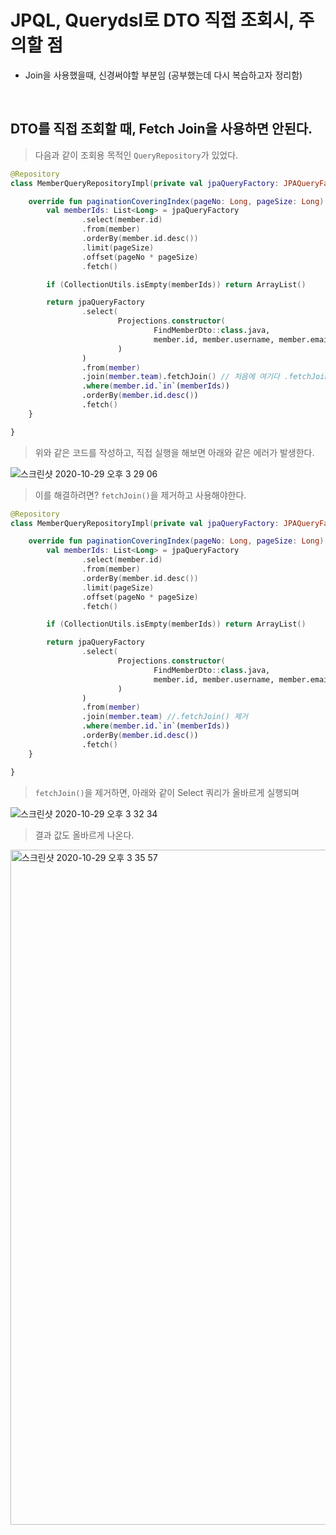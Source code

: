 # JPQL, Querydsl로 DTO 직접 조회시, 주의할 점

- Join을 사용했을때, 신경써야할 부분임 (공부했는데 다시 복습하고자 정리함)

<br>

## DTO를 직접 조회할 때, Fetch Join을 사용하면 안된다.

> 다음과 같이 조회용 목적인 `QueryRepository`가 있었다.

```kotlin
@Repository
class MemberQueryRepositoryImpl(private val jpaQueryFactory: JPAQueryFactory) : MemberQueryRepository {

    override fun paginationCoveringIndex(pageNo: Long, pageSize: Long): List<FindMemberDto> {
        val memberIds: List<Long> = jpaQueryFactory
                .select(member.id)
                .from(member)
                .orderBy(member.id.desc())
                .limit(pageSize)
                .offset(pageNo * pageSize)
                .fetch()

        if (CollectionUtils.isEmpty(memberIds)) return ArrayList()

        return jpaQueryFactory
                .select(
                        Projections.constructor(
                                FindMemberDto::class.java,
                                member.id, member.username, member.email, member.team.name
                        )
                )
                .from(member)
                .join(member.team).fetchJoin() // 처음에 여기다 .fetchJoin()을 추가했었음
                .where(member.id.`in`(memberIds))
                .orderBy(member.id.desc())
                .fetch()
    }

}
```

> 위와 같은 코드를 작성하고, 직접 실행을 해보면 아래와 같은 에러가 발생한다.

![스크린샷 2020-10-29 오후 3 29 06](https://user-images.githubusercontent.com/23515771/97533415-8132ae00-19fb-11eb-88b9-f7438d0f64de.png)

> 이를 해결하려면? `fetchJoin()`을 제거하고 사용해야한다.

```kotlin
@Repository
class MemberQueryRepositoryImpl(private val jpaQueryFactory: JPAQueryFactory) : MemberQueryRepository {

    override fun paginationCoveringIndex(pageNo: Long, pageSize: Long): List<FindMemberDto> {
        val memberIds: List<Long> = jpaQueryFactory
                .select(member.id)
                .from(member)
                .orderBy(member.id.desc())
                .limit(pageSize)
                .offset(pageNo * pageSize)
                .fetch()

        if (CollectionUtils.isEmpty(memberIds)) return ArrayList()

        return jpaQueryFactory
                .select(
                        Projections.constructor(
                                FindMemberDto::class.java,
                                member.id, member.username, member.email, member.team.name
                        )
                )
                .from(member)
                .join(member.team) //.fetchJoin() 제거
                .where(member.id.`in`(memberIds))
                .orderBy(member.id.desc())
                .fetch()
    }

}
```

> `fetchJoin()`을 제거하면, 아래와 같이 Select 쿼리가 올바르게 실행되며

![스크린샷 2020-10-29 오후 3 32 34](https://user-images.githubusercontent.com/23515771/97533670-f9996f00-19fb-11eb-8d4f-bee4240c19de.png)

> 결과 값도 올바르게 나온다.

<img width="1080" alt="스크린샷 2020-10-29 오후 3 35 57" src="https://user-images.githubusercontent.com/23515771/97533908-71679980-19fc-11eb-9344-9d45fc5389b1.png">
